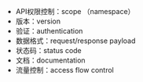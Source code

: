 - API权限控制：scope （namespace）
- 版本：version
- 验证：authentication
- 数据格式：request/response payload
- 状态码：status code
- 文档：documentation
- 流量控制：access flow control
